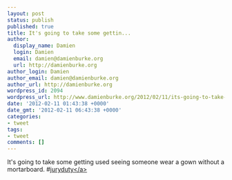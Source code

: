 ```yaml
---
layout: post
status: publish
published: true
title: It's going to take some gettin...
author:
  display_name: Damien
  login: Damien
  email: damien@damienburke.org
  url: http://damienburke.org
author_login: Damien
author_email: damien@damienburke.org
author_url: http://damienburke.org
wordpress_id: 2094
wordpress_url: http://www.damienburke.org/2012/02/11/its-going-to-take-some-gettin/
date: '2012-02-11 01:43:38 +0000'
date_gmt: '2012-02-11 06:43:38 +0000'
categories:
- tweet
tags:
- tweet
comments: []
---
```

<p>It's going to take some getting used seeing someone wear a gown without a mortarboard. #<a href="http:&#47;&#47;search.twitter.com&#47;search?q=%23juryduty" class="aktt_hashtag">juryduty<&#47;a></p>
